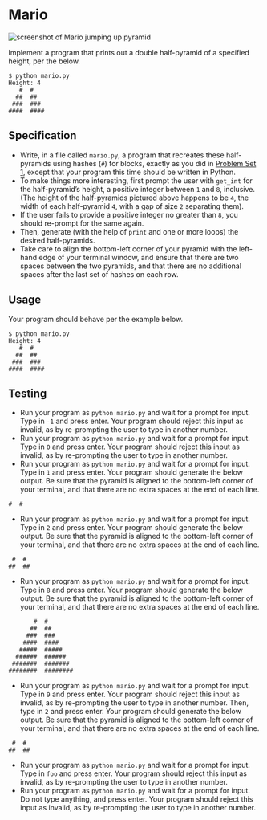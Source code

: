 # Mario

![screenshot of Mario jumping up pyramid](https://cs50.harvard.edu/x/2023/psets/6/mario/more/pyramids.png)

Implement a program that prints out a double half-pyramid of a specified height, per the below.

    $ python mario.py
    Height: 4
       #  #
      ##  ##
     ###  ###
    ####  ####

## Specification

*   Write, in a file called `mario.py`, a program that recreates these half-pyramids using hashes (`#`) for blocks, exactly as you did in [Problem Set 1](https://cs50.harvard.edu/x/2023/psets/1/), except that your program this time should be written in Python.
*   To make things more interesting, first prompt the user with `get_int` for the half-pyramid’s height, a positive integer between `1` and `8`, inclusive. (The height of the half-pyramids pictured above happens to be `4`, the width of each half-pyramid `4`, with a gap of size `2` separating them).
*   If the user fails to provide a positive integer no greater than `8`, you should re-prompt for the same again.
*   Then, generate (with the help of `print` and one or more loops) the desired half-pyramids.
*   Take care to align the bottom-left corner of your pyramid with the left-hand edge of your terminal window, and ensure that there are two spaces between the two pyramids, and that there are no additional spaces after the last set of hashes on each row.

## Usage

Your program should behave per the example below.

    $ python mario.py
    Height: 4
       #  #
      ##  ##
     ###  ###
    ####  ####
    

## Testing

*   Run your program as `python mario.py` and wait for a prompt for input. Type in `-1` and press enter. Your program should reject this input as invalid, as by re-prompting the user to type in another number.
*   Run your program as `python mario.py` and wait for a prompt for input. Type in `0` and press enter. Your program should reject this input as invalid, as by re-prompting the user to type in another number.
*   Run your program as `python mario.py` and wait for a prompt for input. Type in `1` and press enter. Your program should generate the below output. Be sure that the pyramid is aligned to the bottom-left corner of your terminal, and that there are no extra spaces at the end of each line.
```
#  #
``` 

*   Run your program as `python mario.py` and wait for a prompt for input. Type in `2` and press enter. Your program should generate the below output. Be sure that the pyramid is aligned to the bottom-left corner of your terminal, and that there are no extra spaces at the end of each line.
```
 #  #
##  ##
```    

*   Run your program as `python mario.py` and wait for a prompt for input. Type in `8` and press enter. Your program should generate the below output. Be sure that the pyramid is aligned to the bottom-left corner of your terminal, and that there are no extra spaces at the end of each line.
```
       #  #
      ##  ##
     ###  ###
    ####  ####
   #####  #####
  ######  ######
 #######  #######
########  ########
```  

*   Run your program as `python mario.py` and wait for a prompt for input. Type in `9` and press enter. Your program should reject this input as invalid, as by re-prompting the user to type in another number. Then, type in `2` and press enter. Your program should generate the below output. Be sure that the pyramid is aligned to the bottom-left corner of your terminal, and that there are no extra spaces at the end of each line.
```
 #  #
##  ##
``` 

*   Run your program as `python mario.py` and wait for a prompt for input. Type in `foo` and press enter. Your program should reject this input as invalid, as by re-prompting the user to type in another number.
*   Run your program as `python mario.py` and wait for a prompt for input. Do not type anything, and press enter. Your program should reject this input as invalid, as by re-prompting the user to type in another number.
